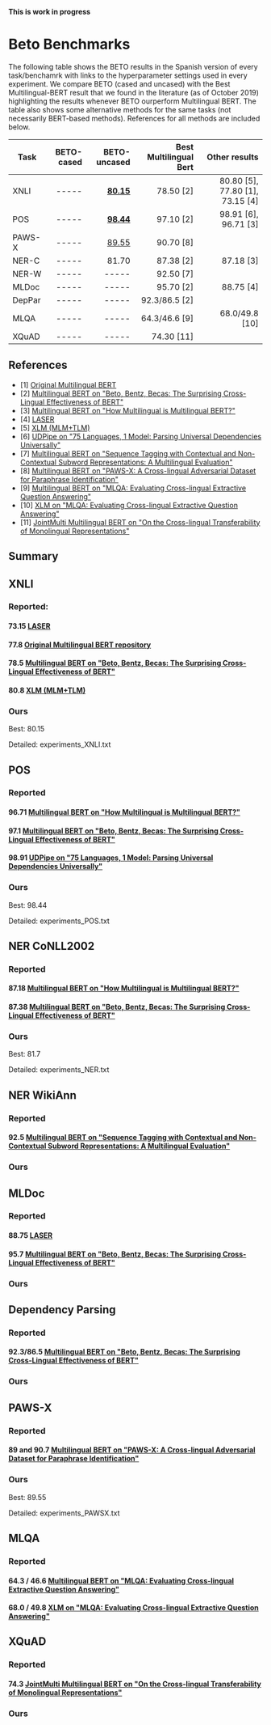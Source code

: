 **This is work in progress**

# Beto Benchmarks

The following table shows the BETO results in the Spanish version of every task/benchamrk with links to the
hyperparameter settings used in every experiment. 
We compare BETO (cased and uncased) with the Best Multilingual-BERT result that 
we found in the literature (as of October 2019) highlighting 
the results whenever BETO ourperform Multilingual BERT. 
The table also shows some alternative methods for the same tasks (not necessarily BERT-based methods).
References for all methods are included below.

|Task   | BETO-cased    | BETO-uncased  | Best Multilingual Bert    | Other results                  |
|-------|--------------:|--------------:|--------------------------:|-------------------------------:|
|XNLI   | -----         | [**80.15**](grid_search_XNLI.txt)  | 78.50 [2]| 80.80 [5], 77.80 [1], 73.15 [4]|
|POS    | -----         | [**98.44**](grid_search_POS.txt)   | 97.10 [2]| 98.91 [6], 96.71 [3]           |
|PAWS-X | -----         | [89.55](experiments_pawsx.txt) | 90.70 [8]|
|NER-C  | -----         | 81.70                          | 87.38 [2]| 87.18 [3]                      |
|NER-W  | -----         | -----                          | 92.50 [7]|                                |
|MLDoc  | -----         | -----                          | 95.70 [2]| 88.75 [4]                      |
|DepPar | -----         | -----                          | 92.3/86.5 [2]| 
|MLQA   | -----         | -----                          | 64.3/46.6 [9]| 68.0/49.8 [10]
|XQuAD  | -----         | -----                          | 74.30 [11] |

## References

* [1] [Original Multilingual BERT](https://github.com/google-research/bert/blob/master/multilingual.md)
* [2] [Multilingual BERT on "Beto, Bentz, Becas: The Surprising Cross-Lingual Effectiveness of BERT"](https://arxiv.org/pdf/1904.09077.pdf)
* [3] [Multilingual BERT on "How Multilingual is Multilingual BERT?"](https://arxiv.org/pdf/1906.01502.pdf)
* [4] [LASER](https://arxiv.org/abs/1812.10464)
* [5] [XLM (MLM+TLM)](https://arxiv.org/pdf/1901.07291.pdf)
* [6] [UDPipe on "75 Languages, 1 Model: Parsing Universal Dependencies Universally"](https://arxiv.org/pdf/1904.02099.pdf)
* [7] [Multilingual BERT on "Sequence Tagging with Contextual and Non-Contextual Subword Representations: A Multilingual Evaluation"](https://arxiv.org/pdf/1906.01569.pdf)
* [8] [Multilingual BERT on "PAWS-X: A Cross-lingual Adversarial Dataset for Paraphrase Identification"](https://arxiv.org/abs/1908.11828)
* [9] [Multilingual BERT on "MLQA: Evaluating Cross-lingual Extractive Question Answering"](https://arxiv.org/abs/1910.07475)
* [10] [XLM on "MLQA: Evaluating Cross-lingual Extractive Question Answering"](https://arxiv.org/abs/1910.07475)
* [11] [JointMulti Multilingual BERT on "On the Cross-lingual Transferability of Monolingual Representations"](https://arxiv.org/abs/1910.11856)

## Summary

## XNLI

### Reported:

#### 73.15 [LASER](https://arxiv.org/abs/1812.10464)
#### 77.8 [Original Multilingual BERT repository](https://github.com/google-research/bert/blob/master/multilingual.md)
#### 78.5 [Multilingual BERT on "Beto, Bentz, Becas: The Surprising Cross-Lingual Effectiveness of BERT"](https://arxiv.org/pdf/1904.09077.pdf)
#### 80.8 [XLM (MLM+TLM)](https://arxiv.org/pdf/1901.07291.pdf)

### Ours

Best: 80.15

Detailed: experiments_XNLI.txt

## POS

### Reported

#### 96.71 [Multilingual BERT on "How Multilingual is Multilingual BERT?"](https://arxiv.org/pdf/1906.01502.pdf)
#### 97.1 [Multilingual BERT on "Beto, Bentz, Becas: The Surprising Cross-Lingual Effectiveness of BERT"](https://arxiv.org/pdf/1904.09077.pdf)
#### 98.91 [UDPipe on "75 Languages, 1 Model: Parsing Universal Dependencies Universally"](https://arxiv.org/pdf/1904.02099.pdf)

### Ours

Best: 98.44

Detailed: experiments_POS.txt

## NER CoNLL2002

### Reported

#### 87.18 [Multilingual BERT on "How Multilingual is Multilingual BERT?"](https://arxiv.org/pdf/1906.01502.pdf)
#### 87.38 [Multilingual BERT on "Beto, Bentz, Becas: The Surprising Cross-Lingual Effectiveness of BERT"](https://arxiv.org/pdf/1904.09077.pdf)

### Ours

Best: 81.7

Detailed: experiments_NER.txt

## NER WikiAnn

### Reported

#### 92.5 [Multilingual BERT on "Sequence Tagging with Contextual and Non-Contextual Subword Representations: A Multilingual Evaluation"](https://arxiv.org/pdf/1906.01569.pdf)

### Ours

## MLDoc

### Reported

#### 88.75 [LASER](https://arxiv.org/abs/1812.10464)
#### 95.7 [Multilingual BERT on "Beto, Bentz, Becas: The Surprising Cross-Lingual Effectiveness of BERT"](https://arxiv.org/pdf/1904.09077.pdf)

### Ours

## Dependency Parsing

### Reported

#### 92.3/86.5 [Multilingual BERT on "Beto, Bentz, Becas: The Surprising Cross-Lingual Effectiveness of BERT"](https://arxiv.org/pdf/1904.09077.pdf)

### Ours

## PAWS-X

### Reported

#### 89 and 90.7 [Multilingual BERT on "PAWS-X: A Cross-lingual Adversarial Dataset for Paraphrase Identification"](https://arxiv.org/abs/1908.11828)

### Ours

Best: 89.55

Detailed: experiments_PAWSX.txt

## MLQA

### Reported

#### 64.3 / 46.6 [Multilingual BERT on "MLQA: Evaluating Cross-lingual Extractive Question Answering"](https://arxiv.org/abs/1910.07475)
#### 68.0 / 49.8 [XLM on "MLQA: Evaluating Cross-lingual Extractive Question Answering"](https://arxiv.org/abs/1910.07475)


## XQuAD

### Reported

#### 74.3 [JointMulti Multilingual BERT on "On the Cross-lingual Transferability of Monolingual Representations"](https://arxiv.org/abs/1910.11856)

### Ours
